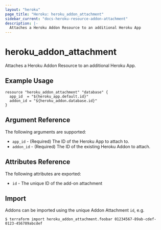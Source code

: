```yaml
---
layout: "heroku"
page_title: "Heroku: heroku_addon_attachment"
sidebar_current: "docs-heroku-resource-addon-attachment"
description: |-
  Attaches a Heroku Addon Resource to an additional Heroku App
---
```


# heroku\_addon\_attachment

Attaches a Heroku Addon Resource to an additional Heroku App.

## Example Usage

```hcl
resource "heroku_addon_attachment" "database" {
  app_id  = "${heroku_app.default.id}"
  addon_id = "${heroku_addon.database.id}"
}
```

## Argument Reference

The following arguments are supported:

* `app_id` - (Required) The ID of the Heroku App to attach to.
* `addon_id` - (Required) The ID of the existing Heroku Addon to attach.

## Attributes Reference

The following attributes are exported:

* `id` - The unique ID of the add-on attachment

## Import

Addons can be imported using the unique Addon Attachment `id`, e.g.

```
$ terraform import heroku_addon_attachment.foobar 01234567-89ab-cdef-0123-456789abcdef
```
